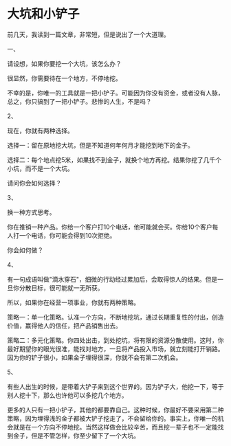 # 大坑和小铲子


前几天，我读到一篇文章，非常短，但是说出了一个大道理。

一、

请设想，如果你要挖一个大坑，该怎么办？

很显然，你需要待在一个地方，不停地挖。

不幸的是，你唯一的工具就是一把小铲子。可能因为你没有资金，或者没有人脉，总之，你只搞到了一把小铲子。悲惨的人生，不是吗？

2、

现在，你就有两种选择。

选择一：留在原地挖大坑，但是不知道何年何月才能挖到地下的金子。

选择二：每个地点挖5米，如果找不到金子，就换个地方再挖。结果你挖了几千个小坑，而不是一个大坑。

请问你会如何选择？

3、

换一种方式思考。

你在推销一种产品。你给一个客户打10个电话，他可能就会买。你给10个客户每人打一个电话，你可能会得到10次拒绝。

你会如何做？

4、

有一句成语叫做"滴水穿石"，细微的行动经过累加后，会取得惊人的结果。但是一旦你分散目标，很可能就一无所获。

所以，如果你在经营一项事业，你就有两种策略。

策略一：单一化策略。认准一个方向，不断地挖坑，通过长期重复性的付出，创造价值，赢得他人的信任，把产品销售出去。

策略二：多元化策略。你四处出击，到处挖坑，将有限的资源分散使用。这时，你最好期望你的眼光很准，能找对地方，一旦将产品投入市场，就立刻能打开销路。因为你的铲子很小，如果金子埋得很深，你就不会有第二次机会。

5、

有些人出生的时候，是带着大铲子来到这个世界的。因为铲子大，他挖一下，等于别人挖十下，那么也许他可以多挖几个地方。

更多的人只有一把小铲子，其他的都要靠自己。这种时候，你最好不要采用第二种策略，因为埋得浅的金子都被大铲子挖走了，不会留给你的。事实上，你唯一的机会就是在一个方向不停地挖。当然这样做会比较辛苦，而且挖一辈子也不一定能找到金子，但是不管怎样，你至少留下了一个大坑。

